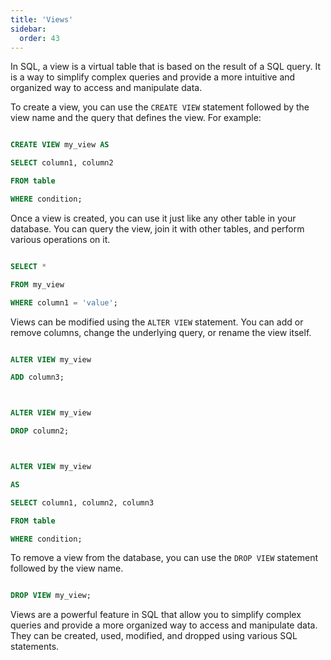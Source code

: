 ```yaml
---
title: 'Views'
sidebar:
  order: 43
---
```


 

In SQL, a view is a virtual table that is based on the result of a SQL query. It is a way to simplify complex queries and provide a more intuitive and organized way to access and manipulate data.





To create a view, you can use the `CREATE VIEW` statement followed by the view name and the query that defines the view. For example:



```sql

CREATE VIEW my_view AS

SELECT column1, column2

FROM table

WHERE condition;

```





Once a view is created, you can use it just like any other table in your database. You can query the view, join it with other tables, and perform various operations on it.



```sql

SELECT *

FROM my_view

WHERE column1 = 'value';

```





Views can be modified using the `ALTER VIEW` statement. You can add or remove columns, change the underlying query, or rename the view itself.



```sql

ALTER VIEW my_view

ADD column3;



ALTER VIEW my_view

DROP column2;



ALTER VIEW my_view

AS

SELECT column1, column2, column3

FROM table

WHERE condition;

```





To remove a view from the database, you can use the `DROP VIEW` statement followed by the view name.



```sql

DROP VIEW my_view;

```





Views are a powerful feature in SQL that allow you to simplify complex queries and provide a more organized way to access and manipulate data. They can be created, used, modified, and dropped using various SQL statements.


